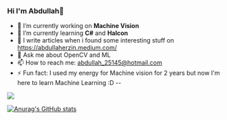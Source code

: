 ### Hi I'm Abdullah👋 



- 🔭 I’m currently working on **Machine Vision** 
- 🌱 I’m currently learning **C#** and **Halcon**
- 📝 I write articles when i found some interesting stuff on https://abdullaherzin.medium.com/
- 💬 Ask me about OpenCV and ML
- 📫 How to reach me: abdullah_25145@hotmail.com
- ⚡ Fun fact: I used my energy for Machine vision for 2 years but now I'm here to learn Machine Learning :D
--


![](https://komarev.com/ghpvc/?username=Erzn3522)



[![Anurag's GitHub stats](https://github-readme-stats.vercel.app/api?username=Erzn3522)](https://github.com/anuraghazra/github-readme-stats)

